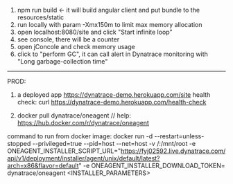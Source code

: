 1) npm run build   <- it will build angular client and put bundle to the resources/static
2) run locally with param -Xmx150m to limit max memory allocation    
3) open localhost:8080/site and click "Start infinite loop"
4) see console, there will be a counter
5) open jConcole and check memory usage
6) click to "perform GC", it can call alert in Dynatrace monitoring with "Long garbage-collection time"

----

PROD:
1) a deployed app https://dynatrace-demo.herokuapp.com/site
   health check: curl https://dynatrace-demo.herokuapp.com/health-check
   
2) docker pull dynatrace/oneagent
   // help: https://hub.docker.com/r/dynatrace/oneagent
   
command to run from docker image: 
   docker run -d
   --restart=unless-stopped
   --privileged=true
   --pid=host
   --net=host
   -v /:/mnt/root
   -e ONEAGENT_INSTALLER_SCRIPT_URL="https://fyj02592.live.dynatrace.com/api/v1/deployment/installer/agent/unix/default/latest?arch=x86&flavor=default"
   -e ONEAGENT_INSTALLER_DOWNLOAD_TOKEN=<token>
   dynatrace/oneagent <INSTALLER_PARAMETERS>